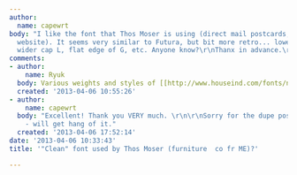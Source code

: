 ```yaml
---
author:
  name: capewrt
body: "I like the font that Thos Moser is using (direct mail postcards, catalogs &
  website). It seems very similar to Futura, but bit more retro... lower cross strokes,
  wider cap L, flat edge of G, etc. Anyone know?\r\nThanx in advance.\r\n[img:sites/default/files/old-images/ThosMoser_font_5479.jpg]"
comments:
- author:
    name: Ryuk
  body: Various weights and styles of [[http://www.houseind.com/fonts/neutraface|Neutraface]]
  created: '2013-04-06 10:55:26'
- author:
    name: capewrt
  body: "Excellent! Thank you VERY much. \r\n\r\nSorry for the dupe post. I'm new
    - will get hang of it."
  created: '2013-04-06 17:52:14'
date: '2013-04-06 10:33:43'
title: '"Clean" font used by Thos Moser (furniture  co fr ME)?'

---
```

